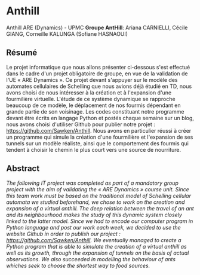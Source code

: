 # Anthill
Anthill ARE (Dynamics) - UPMC
__Groupe AntHill__: Ariana CARNIELLI, Cécile GIANG, Corneille KALUNGA (Sofiane HASNAOUI)


## Résumé

   Le projet informatique que nous allons présenter ci-dessous s'est effectué dans le cadre d'un projet obligatoire de groupe, en vue de la validation de l'UE « ARE Dynamics ». Ce projet devant s'appuyer sur le modèle des automates cellulaires de Schelling que nous avions déjà étudié en TD, nous avons choisi de nous intéresser à la création et à l'expansion d'une fourmilière virtuelle. L'étude de ce système dynamique se rapproche beaucoup de ce modèle, le déplacement de nos fourmis dépendant en grande partie de son voisinage. Les codes constituant notre programme devant être écrits en langage Python et postés chaque semaine sur un blog, nous avons choisi d'utiliser Github pour publier notre projet : https://github.com/Sawken/Anthill. Nous avons en particulier réussi à créer un programme qui simule la création d'une fourmilière et l'expansion de ses tunnels sur un modèle réaliste, ainsi que le comportement des fourmis qui tendent à choisir le chemin le plus court vers une source de nourriture.


## Abstract

   *The following IT project was completed as part of a mandatory group project with the aim of validating the « ARE  Dynamics » course unit. Since this team work must be based on the traditional model of Schelling cellular automata we studied beforehand, we chose to work on the creation and expansion of a virtual anthill. The deep relation between the travel of an ant and its neighbourhood makes the study of this dynamic system closely linked to the latter model. Since we had to encode our computer program in Python language and post our work each week, we decided to use the website Github in order to publish our project :  https://github.com/Sawken/Anthill. We eventually managed to create a Python program that is able to simulate the creation of a virtual anthill as well as its growth, through the expansion of tunnels on the basis of actual observations. We also succeeded in modelling the behaviour of ants whiches seek to choose the shortest way to food sources.*
